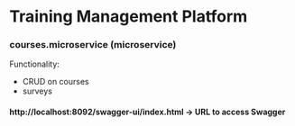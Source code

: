 # Training Management Platform

### courses.microservice (microservice)

Functionality: 

* CRUD on courses
* surveys

#### http://localhost:8092/swagger-ui/index.html -> URL to access Swagger